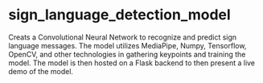 # sign_language_detection_model
 Creats a Convolutional Neural Network to recognize and predict sign language messages. The model utilizes MediaPipe,  Numpy, Tensorflow, OpenCV, and other technologies in gathering keypoints and training the model. The model is then hosted on a Flask backend to then present a live demo of the model.

